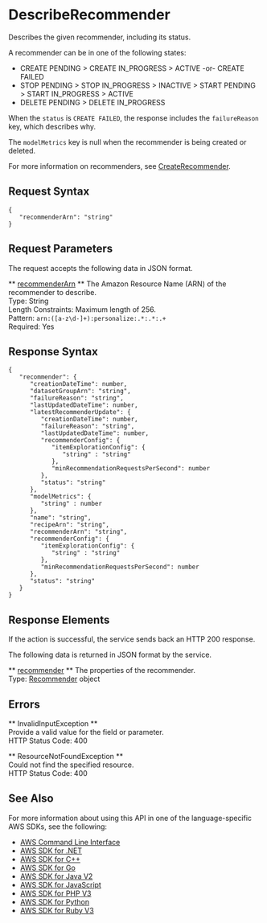 # DescribeRecommender<a name="API_DescribeRecommender"></a>

Describes the given recommender, including its status\.

A recommender can be in one of the following states:
+ CREATE PENDING > CREATE IN\_PROGRESS > ACTIVE \-or\- CREATE FAILED
+ STOP PENDING > STOP IN\_PROGRESS > INACTIVE > START PENDING > START IN\_PROGRESS > ACTIVE
+ DELETE PENDING > DELETE IN\_PROGRESS

When the `status` is `CREATE FAILED`, the response includes the `failureReason` key, which describes why\.

The `modelMetrics` key is null when the recommender is being created or deleted\.

For more information on recommenders, see [CreateRecommender](https://docs.aws.amazon.com/personalize/latest/dg/API_CreateRecommender.html)\.

## Request Syntax<a name="API_DescribeRecommender_RequestSyntax"></a>

```
{
   "recommenderArn": "string"
}
```

## Request Parameters<a name="API_DescribeRecommender_RequestParameters"></a>

The request accepts the following data in JSON format\.

 ** [recommenderArn](#API_DescribeRecommender_RequestSyntax) **   <a name="personalize-DescribeRecommender-request-recommenderArn"></a>
The Amazon Resource Name \(ARN\) of the recommender to describe\.  
Type: String  
Length Constraints: Maximum length of 256\.  
Pattern: `arn:([a-z\d-]+):personalize:.*:.*:.+`   
Required: Yes

## Response Syntax<a name="API_DescribeRecommender_ResponseSyntax"></a>

```
{
   "recommender": { 
      "creationDateTime": number,
      "datasetGroupArn": "string",
      "failureReason": "string",
      "lastUpdatedDateTime": number,
      "latestRecommenderUpdate": { 
         "creationDateTime": number,
         "failureReason": "string",
         "lastUpdatedDateTime": number,
         "recommenderConfig": { 
            "itemExplorationConfig": { 
               "string" : "string" 
            },
            "minRecommendationRequestsPerSecond": number
         },
         "status": "string"
      },
      "modelMetrics": { 
         "string" : number 
      },
      "name": "string",
      "recipeArn": "string",
      "recommenderArn": "string",
      "recommenderConfig": { 
         "itemExplorationConfig": { 
            "string" : "string" 
         },
         "minRecommendationRequestsPerSecond": number
      },
      "status": "string"
   }
}
```

## Response Elements<a name="API_DescribeRecommender_ResponseElements"></a>

If the action is successful, the service sends back an HTTP 200 response\.

The following data is returned in JSON format by the service\.

 ** [recommender](#API_DescribeRecommender_ResponseSyntax) **   <a name="personalize-DescribeRecommender-response-recommender"></a>
The properties of the recommender\.  
Type: [Recommender](API_Recommender.md) object

## Errors<a name="API_DescribeRecommender_Errors"></a>

 ** InvalidInputException **   
Provide a valid value for the field or parameter\.  
HTTP Status Code: 400

 ** ResourceNotFoundException **   
Could not find the specified resource\.  
HTTP Status Code: 400

## See Also<a name="API_DescribeRecommender_SeeAlso"></a>

For more information about using this API in one of the language\-specific AWS SDKs, see the following:
+  [AWS Command Line Interface](https://docs.aws.amazon.com/goto/aws-cli/personalize-2018-05-22/DescribeRecommender) 
+  [AWS SDK for \.NET](https://docs.aws.amazon.com/goto/DotNetSDKV3/personalize-2018-05-22/DescribeRecommender) 
+  [AWS SDK for C\+\+](https://docs.aws.amazon.com/goto/SdkForCpp/personalize-2018-05-22/DescribeRecommender) 
+  [AWS SDK for Go](https://docs.aws.amazon.com/goto/SdkForGoV1/personalize-2018-05-22/DescribeRecommender) 
+  [AWS SDK for Java V2](https://docs.aws.amazon.com/goto/SdkForJavaV2/personalize-2018-05-22/DescribeRecommender) 
+  [AWS SDK for JavaScript](https://docs.aws.amazon.com/goto/AWSJavaScriptSDK/personalize-2018-05-22/DescribeRecommender) 
+  [AWS SDK for PHP V3](https://docs.aws.amazon.com/goto/SdkForPHPV3/personalize-2018-05-22/DescribeRecommender) 
+  [AWS SDK for Python](https://docs.aws.amazon.com/goto/boto3/personalize-2018-05-22/DescribeRecommender) 
+  [AWS SDK for Ruby V3](https://docs.aws.amazon.com/goto/SdkForRubyV3/personalize-2018-05-22/DescribeRecommender) 